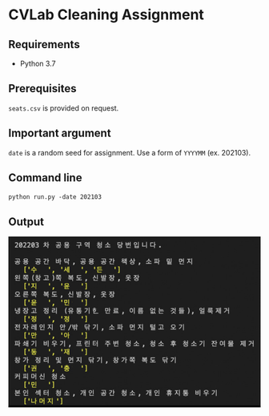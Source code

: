# CVLab Cleaning Assignment


## Requirements

- Python 3.7

## Prerequisites
``seats.csv`` is provided on request.

## Important argument

``date`` is a random seed for assignment. Use a form of ``YYYYMM`` (ex. 202103).

## Command line

    python run.py -date 202103

## Output
![Example](./example.jpg)
